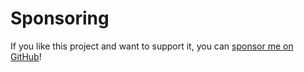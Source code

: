 # Sponsoring

If you like this project and want to support it, you can [sponsor me on GitHub](https://github.com/sponsors/KuzuLabz)!